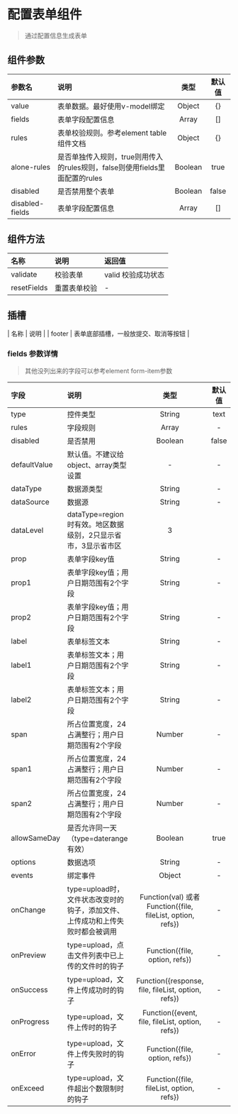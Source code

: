 # 配置表单组件
> 通过配置信息生成表单

## 组件参数
| 参数名 | 说明 | 类型 | 默认值 |
| :-----| :---- | :----: | :----: |
| value | 表单数据。最好使用v-model绑定 | Object | {} |
| fields | 表单字段配置信息 | Array | [] |
| rules | 表单校验规则。参考element table组件文档 | Object | {} |
| alone-rules | 是否单独传入规则，true则用传入的rules规则，false则使用fields里面配置的rules | Boolean | true |
| disabled | 是否禁用整个表单 | Boolean | false |
| disabled-fields | 表单字段配置信息 | Array | [] |

## 组件方法
| 名称 | 说明 | 返回值 |
| :-----| :---- | :---- |
| validate | 校验表单 | valid 校验成功状态 |
| resetFields | 重置表单校验 | - |

## 插槽
| 名称 | 说明 |
| footer | 表单底部插槽，一般放提交、取消等按钮 |

### fields 参数详情
> 其他没列出来的字段可以参考element form-item参数

| 字段 | 说明 | 类型 | 默认值 |
| :-----| :---- | :----: | :----: |
| type | 控件类型 | String | text |
| rules | 字段规则 | Array | - |
| disabled | 是否禁用 | Boolean | false |
| defaultValue | 默认值。不建议给object、array类型设置 | - | - |
| dataType | 数据源类型 | String | - |
| dataSource | 数据源 | String | - |
| dataLevel | dataType=region时有效。地区数据级别，2只显示省市，3显示省市区 | 3 |
| prop | 表单字段key值 | String | - |
| prop1 | 表单字段key值；用户日期范围有2个字段 | String | - |
| prop2 | 表单字段key值；用户日期范围有2个字段 | String | - |
| label | 表单标签文本 | String | - |
| label1 | 表单标签文本；用户日期范围有2个字段 | String | - |
| label2 | 表单标签文本；用户日期范围有2个字段 | String | - |
| span | 所占位置宽度，24占满整行；用户日期范围有2个字段 | Number | - |
| span1 | 所占位置宽度，24占满整行；用户日期范围有2个字段 | Number | - |
| span2 | 所占位置宽度，24占满整行；用户日期范围有2个字段 | Number | - |
| allowSameDay | 是否允许同一天（type=daterange有效） | Boolean | true |
| options | 数据选项 | String | - |
| events | 绑定事件 | Object | - |
| onChange | type=upload时，文件状态改变时的钩子，添加文件、上传成功和上传失败时都会被调用 | Function(val) 或者 Function({file, fileList, option, refs}) | - |
| onPreview | type=upload，点击文件列表中已上传的文件时的钩子 | Function({file, option, refs}) | - |
| onSuccess | type=upload，文件上传成功时的钩子 | Function({response, file, fileList, option, refs}) | - |
| onProgress | type=upload，文件上传时的钩子 | Function({event, file, fileList, option, refs}) | - |
| onError | type=upload，文件上传失败时的钩子 | Function({file, option, refs}) | - |
| onExceed | type=upload，文件超出个数限制时的钩子 | Function({file, fileList, option, refs}) | - |

